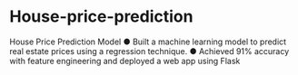 # House-price-prediction
House Price Prediction Model ● Built a machine learning model to predict real estate prices using a regression technique. ● Achieved 91% accuracy with feature engineering and deployed a web app using Flask
